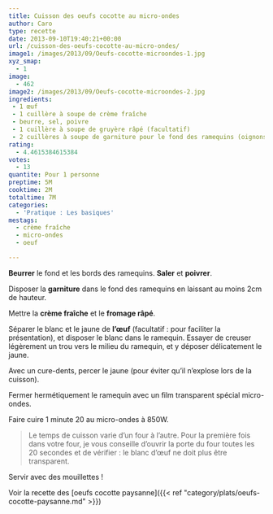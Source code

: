 ```yaml
---
title: Cuisson des oeufs cocotte au micro-ondes
author: Caro
type: recette
date: 2013-09-10T19:40:21+00:00
url: /cuisson-des-oeufs-cocotte-au-micro-ondes/
image1: /images/2013/09/Oeufs-cocotte-microondes-1.jpg
xyz_smap:
  - 1
image:
  - 462
image2: /images/2013/09/Oeufs-cocotte-microondes-2.jpg
ingredients:
 - 1 œuf
 - 1 cuillère à soupe de crème fraîche
 - beurre, sel, poivre
 - 1 cuillère à soupe de gruyère râpé (facultatif)
 - 2 cuillères à soupe de garniture pour le fond des ramequins (oignons et lardons rissolés ; champignons poêlés ; giroles, crème fraîche et dés de foie gras ; chèvre et ciboulette ; fondue de poireaux, etc...)
rating:
  - 4.4615384615384
votes:
  - 13
quantite: Pour 1 personne
preptime: 5M
cooktime: 2M
totaltime: 7M
categories:
  - 'Pratique : Les basiques'
mestags:
  - crème fraîche
  - micro-ondes
  - oeuf

---
```

**Beurrer** le fond et les bords des ramequins. **Saler** et **poivrer**.

Disposer la **garniture** dans le fond des ramequins en laissant au moins 2cm de hauteur.

Mettre la **crème fraîche** et le **fromage râpé**.

Séparer le blanc et le jaune de **l&rsquo;œuf** (facultatif : pour faciliter la présentation), et disposer le blanc dans le ramequin. Essayer de creuser légèrement un trou vers le milieu du ramequin, et y déposer délicatement le jaune.

Avec un cure-dents, percer le jaune (pour éviter qu&rsquo;il n&rsquo;explose lors de la cuisson).

Fermer hermétiquement le ramequin avec un film transparent spécial micro-ondes.

Faire cuire 1 minute 20 au micro-ondes à 850W.

> Le temps de cuisson varie d&rsquo;un four à l&rsquo;autre. Pour la première fois dans votre four, je vous conseille d&rsquo;ouvrir la porte du four toutes les 20 secondes et de vérifier : le blanc d&rsquo;œuf ne doit plus être transparent.

Servir avec des mouillettes !

Voir la recette des [oeufs cocotte paysanne]({{< ref "category/plats/oeufs-cocotte-paysanne.md" >}}) 
